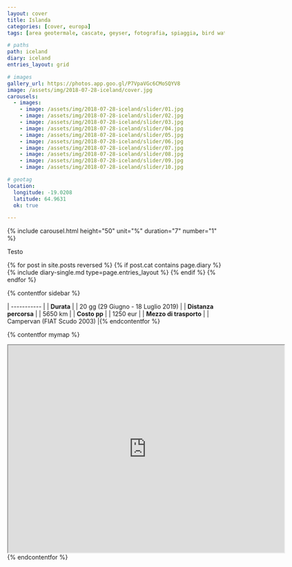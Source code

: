 ```yaml
---
layout: cover
title: Islanda
categories: [cover, europa]
tags: [area geotermale, cascate, geyser, fotografia, spiaggia, bird watching, ghiacciaio, scogliere, fiordi]

# paths
path: iceland
diary: iceland
entries_layout: grid

# images
gallery_url: https://photos.app.goo.gl/P7VpaVGc6CMoSQYV8
image: /assets/img/2018-07-28-iceland/cover.jpg
carousels:
  - images: 
    - image: /assets/img/2018-07-28-iceland/slider/01.jpg
    - image: /assets/img/2018-07-28-iceland/slider/02.jpg
    - image: /assets/img/2018-07-28-iceland/slider/03.jpg
    - image: /assets/img/2018-07-28-iceland/slider/04.jpg
    - image: /assets/img/2018-07-28-iceland/slider/05.jpg
    - image: /assets/img/2018-07-28-iceland/slider/06.jpg
    - image: /assets/img/2018-07-28-iceland/slider/07.jpg
    - image: /assets/img/2018-07-28-iceland/slider/08.jpg
    - image: /assets/img/2018-07-28-iceland/slider/09.jpg
    - image: /assets/img/2018-07-28-iceland/slider/10.jpg

# geotag
location:
  longitude: -19.0208
  latitude: 64.9631
  ok: true

---
```


{% include carousel.html height="50" unit="%" duration="7" number="1" %}

Testo

<div class="entries-{{ page.entries_layout }}">
  {% for post in site.posts reversed %}
    {% if post.cat contains page.diary %}
      {% include diary-single.md type=page.entries_layout %}
    {% endif %}
  {% endfor %}
</div>

{% contentfor sidebar %}

  | ----------- |
  | **Durata**      |
    | 20 gg (29 Giugno - 18 Luglio 2019)   |
    | **Distanza percorsa** |
    | 5650 km |
    | **Costo pp**      |
    | 1250 eur  |
    | **Mezzo di trasporto** |
    | Campervan (FIAT Scudo 2003) |{% endcontentfor %}

{% contentfor mymap %}
  <iframe src="https://www.google.com/maps/d/embed?mid=1AVTYS1o5HOrGJoYhK8TJbPP7c07xYo--&ehbc=2E312F" width="640" height="480"></iframe>
{% endcontentfor %}